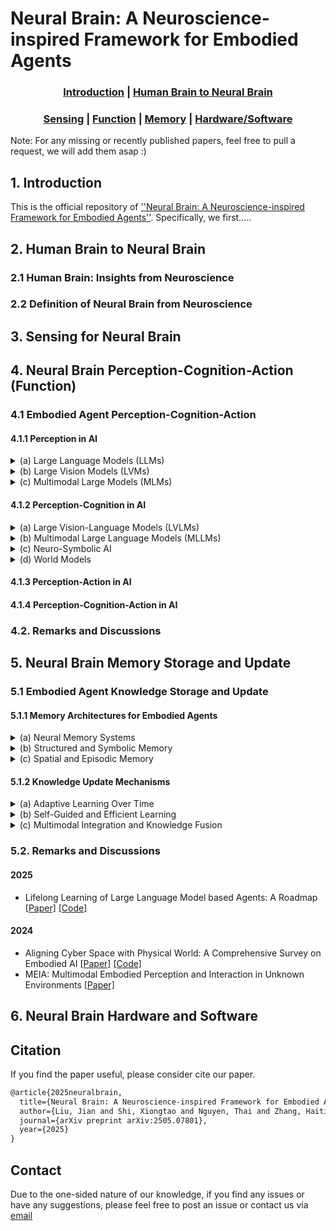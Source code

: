 # Neural Brain: A Neuroscience-inspired Framework for Embodied Agents
<div align="center">

### [Introduction](#1-introduction) | [Human Brain to Neural Brain](#2-human-brain-to-neural-brain) 
### [Sensing](#3-sensing-for-neural-brain) | [Function](#4-neural-brain-perception-cognition-action-function) | [Memory](#5-neural-brain-memory-storage-and-update) | [Hardware/Software](#6-neural-brain-hardware-and-software)

</div>

Note: For any missing or recently published papers, feel free to pull a request, we will add them asap :)

## 1. Introduction

This is the official repository of [''Neural Brain: A Neuroscience-inspired Framework for Embodied Agents''](https://arxiv.org/pdf/2405.07801v3). Specifically, we first.....

## 2. Human Brain to Neural Brain

### 2.1 Human Brain: Insights from Neuroscience

### 2.2 Definition of Neural Brain from Neuroscience

## 3. Sensing for Neural Brain

## 4. Neural Brain Perception-Cognition-Action (Function)

### 4.1 Embodied Agent Perception-Cognition-Action

#### 4.1.1 Perception in AI

<details>
<summary>(a) Large Language Models (LLMs)</summary>

#### 2023
- UL2: Unifying Language Learning Paradigms [[Paper]](https://arxiv.org/abs/2205.05131) [[Code]](https://github.com/google-research/google-research/tree/master/ul2)
- LLaMA: Open and Efficient Foundation Language Models [[Paper]](https://arxiv.org/abs/2302.13971) [[Code]](https://github.com/facebookresearch/llama)
- LLaMA 2: Open Foundation and Fine-tuned Chat Models [[Paper]](https://arxiv.org/abs/2307.09288) [[Code]](https://github.com/facebookresearch/llama)

#### 2020
- XLNet: Generalized Autoregressive Pretraining for Language Understanding [[Paper]](https://arxiv.org/abs/1906.08237) [[Code]](https://github.com/zihangdai/xlnet)
- Exploring the Limits of Transfer Learning with a Unified Text-to-Text Transformer [[Paper]](https://arxiv.org/abs/1910.10683) [[Code]](https://github.com/google-research/text-to-text-transfer-transformer)
- Language Models are Few-Shot Learners [[Paper]](https://arxiv.org/abs/2005.14165)

#### 2018
- BERT: Pre-training of Deep Bidirectional Transformers for Language Understanding [[Paper]](https://arxiv.org/abs/1810.04805) [[Code]](https://github.com/google-research/bert)

</details>

<details>
<summary>(b) Large Vision Models (LVMs)</summary>

#### 2024
- DINOv2: Learning Robust Visual Features without Supervision [[Paper]](https://arxiv.org/abs/2304.07193) [[Code]](https://github.com/facebookresearch/dinov2)
- SAM 2: Segment Anything in Images and Videos [[Paper]](https://arxiv.org/abs/2408.00714) [[Code]](https://github.com/facebookresearch/sam2)

#### 2023
- Segment Anything [[Paper]](https://arxiv.org/abs/2304.02643) [[Code]](https://github.com/facebookresearch/segment-anything)
- Segment Everything Everywhere All at Once [[Paper]](https://arxiv.org/abs/2304.06718) [[Code]](https://github.com/UX-Decoder/Segment-Everything-Everywhere-All-At-Once)

#### 2022
- Point-BERT: Pre-training 3D Point Cloud Transformers with Masked Point Modeling [[Paper]](https://arxiv.org/abs/2111.14819) [[Code]](https://github.com/lulutang0608/Point-BERT)
- PointNeXt: Revisiting PointNet++ with Improved Training and Scaling Strategies [[Paper]](https://arxiv.org/abs/2206.04670) [[Code]](https://github.com/guochengqian/PointNeXt)
- BEVFormer: Learning Bird’s-Eye-View Representation from Multi-Camera Images via Spatiotemporal Transformers [[Paper]](https://arxiv.org/abs/2203.17270) [[Code]](https://github.com/fundamentalvision/BEVFormer)

#### 2021
- Deformable DETR: Deformable Transformers for End-to-End Object Detection [[Paper]](https://arxiv.org/abs/2010.04159) [[Code]](https://github.com/fundamentalvision/Deformable-DETR)
- Emerging Properties in Self-Supervised Vision Transformers [[Paper]](https://arxiv.org/abs/2104.14294) [[Code]](https://github.com/facebookresearch/dino)

#### 2020
- End-to-End Object Detection with Transformers [[Paper]](https://arxiv.org/abs/2005.12872) [[Code]](https://github.com/facebookresearch/detr)

#### Backbones
- Swin Transformer: Hierarchical Vision Transformer using Shifted Windows [[Paper]](https://arxiv.org/abs/2103.14030) [[Code]](https://github.com/microsoft/Swin-Transformer)
- An Image is Worth 16x16 Words: Transformers for Image Recognition at Scale [[Paper]](https://arxiv.org/abs/2010.11929) [[Code]](https://github.com/google-research/vision_transformer)
- Deep Residual Learning for Image Recognition [[Paper]](https://arxiv.org/abs/1512.03385) [[Code]](https://github.com/KaimingHe/deep-residual-networks)

</details>

<details>
<summary>(c) Multimodal Large Models (MLMs)</summary>

<details>
<summary>Vision-Language</summary>

#### 2025
- Perception Encoder: The best visual embeddings are not at the output of the network [[Paper]](https://arxiv.org/abs/2504.13181) [[Code]](https://github.com/facebookresearch/perception_models)

#### 2024
- Grounding DINO: Marrying Language and Object Detection with Transformers [[Paper]](https://arxiv.org/abs/2303.05499) [[Code]](https://github.com/IDEA-Research/GroundingDINO)
- Grounded SAM: Assembling Open-World Models for Diverse Visual Tasks [[Paper]](https://arxiv.org/abs/2401.14159) [[Code]](https://github.com/IDEA-Research/Grounded-Segment-Anything)

#### 2021
- Learning Transferable Visual Models From Natural Language Supervision [[Paper]](https://arxiv.org/abs/2103.00020) [[Code]](https://github.com/openai/CLIP)
- ALIGN: Scaling Up Visual and Vision-Language Representation Learning With Noisy Text Supervision [[Paper]](https://arxiv.org/abs/2102.05918)

</details>

<details>
<summary>Text-Audio</summary>

#### 2023
- Robust Speech Recognition via Large-Scale Weak Supervision [[Paper]](https://arxiv.org/abs/2212.04356) [[Code]](https://github.com/openai/whisper)
- AudioGen: Textually Guided Audio Generation [[Paper]](https://arxiv.org/abs/2209.15352) [[Code]](https://felixkreuk.github.io/audiogen/)

#### 2022
- AudioCLIP: Extending CLIP to Image, Text and Audio [[Paper]](https://arxiv.org/abs/2106.13043) [[Code]](https://github.com/AndreyGuzhov/AudioCLIP)

#### 2021
- HuBERT: Self-Supervised Speech Representation Learning by Masked Prediction of Hidden Units [[Paper]](https://arxiv.org/abs/2106.07447) [[Code]](https://github.com/facebookresearch/fairseq/tree/main/examples/hubert)
- VATT: Transformers for Multimodal Self-Supervised Learning from Raw Video, Audio and Text [[Paper]](https://arxiv.org/abs/2104.11178) [[Code]](https://github.com/google-research/google-research/tree/master/vatt)

#### 2020
- wav2vec 2.0: A Framework for Self-Supervised Learning of Speech Representations [[Paper]](https://arxiv.org/abs/2006.11477) [[Code]](https://github.com/facebookresearch/fairseq/tree/main/examples/wav2vec)

</details>

<details>
<summary>Text-Video</summary>

#### 2024
- Video generation models as world simulators [[Paper]](https://openai.com/research/video-generation-models-as-world-simulators)

#### 2023
- All in One: Exploring Unified Video-Language Pre-training [[Paper]](https://arxiv.org/abs/2203.07303) [[Code]](https://github.com/showlab/all-in-one)

#### 2022
- Make-A-Video: Text-to-Video Generation Without Text-Video Data [[Paper]](https://arxiv.org/abs/2209.14792)
- NUWA: Visual Synthesis Pre-training for Neural Visual World Creation [[Paper]](https://arxiv.org/abs/2111.12417) [[Code]](https://github.com/microsoft/NUWA)
- Phenaki: Variable Length Video Generation from Open-Domain Textual Description [[Paper]](https://arxiv.org/abs/2210.02399)

#### 2021
- VideoCLIP: Contrastive Pretraining for Zero-Shot Video-Text Understanding [[Paper]](https://arxiv.org/abs/2109.14084) [[Code]](https://github.com/facebookresearch/fairseq/tree/main/examples/MMPT)
- Frozen in Time: A Joint Video and Image Encoder for End-to-End Retrieval [[Paper]](https://arxiv.org/abs/2104.00650) [[Code]](https://github.com/m-bain/frozen-in-time)

</details>

<details>
<summary>Vision-Tactile-Language</summary>

#### 2024
- Multimodal Visual-Tactile Representation Learning through Self-Supervised Contrastive Pre-Training [[Paper]](https://arxiv.org/abs/2401.12024) [[Code]](https://github.com/ligerfotis/mvitac)
- Binding Touch to Everything: Learning Unified Multimodal Tactile Representations [[Paper]](https://arxiv.org/abs/2401.18084) [[Code]](https://github.com/cfeng16/UniTouch)
- A Touch, Vision, and Language Dataset for Multimodal Alignment [[Paper]](https://arxiv.org/abs/2402.13232) [[Code]](https://github.com/Max-Fu/tvl)

#### 2023
- Touching a NeRF: Leveraging Neural Radiance Fields for Tactile Sensory Data Generation [[Paper]](https://openreview.net/pdf?id=No3mbanRlZJ)

#### 2022
- Self-Supervised Visuo-Tactile Pretraining to Locate and Follow Garment Features [[Paper]](https://arxiv.org/abs/2209.13042)
- Touch and Go: Learning from Human-Collected Vision and Touch [[Paper]](https://arxiv.org/abs/2211.12498) [[Code]](https://github.com/fredfyyang/Touch-and-Go)

</details>

</details>

#### 4.1.2 Perception-Cognition in AI

<details>
<summary>(a) Large Vision-Language Models (LVLMs)</summary>

#### 2022
- BLIP: Bootstrapping Language-Image Pre-training for Unified Vision-Language Understanding and Generation [[Paper]](https://arxiv.org/abs/2201.12086) [[Code]](https://github.com/salesforce/BLIP)
- Flamingo: a Visual Language Model for Few-Shot Learning [[Paper]](https://arxiv.org/abs/2204.14198)
- CoCa: Contrastive Captioners are Image-Text Foundation Models [[Paper]](https://arxiv.org/abs/2205.01917)

#### 2019
- VisualBERT: A Simple and Performant Baseline for Vision and Language [[Paper]](https://arxiv.org/abs/1908.03557) [[Code]](https://github.com/uclanlp/visualbert)

</details>

<details>
<summary>(b) Multimodal Large Language Models (MLLMs)</summary>

#### 2024
- Expanding Performance Boundaries of Open-Source Multimodal Models with Model, Data, and Test-Time Scaling [[Paper]](https://arxiv.org/abs/2412.05271) [[Code]](https://github.com/opengvlab/internvl)
- GPT-4o System Card [[Paper]](https://arxiv.org/abs/2410.21276)
- Gemini: A Family of Highly Capable Multimodal Models [[Paper]](https://arxiv.org/abs/2312.11805)
- Visual Instruction Tuning [[Paper]](https://arxiv.org/abs/2304.08485) [[Code]](https://github.com/haotian-liu/LLaVA)

#### 2023
- The Dawn of LMMs: Preliminary Explorations with GPT-4V(ision) [[Paper]](https://arxiv.org/abs/2309.17421)
- Qwen Technical Report [[Paper]](https://arxiv.org/abs/2309.16609) [[Code]](https://github.com/qwenlm/qwen)

#### Benchmarks and Evaluations
- EmbodiedEval: Evaluate Multimodal LLMs as Embodied Agents [[Paper]](https://arxiv.org/abs/2501.11858) [[Code]](https://github.com/thunlp/embodiedeval)
- EmbodiedBench: Comprehensive Benchmarking Multi-modal Large Language Models for Vision-Driven Embodied Agents [[Paper]](https://arxiv.org/abs/2502.09560) [[Code]](https://github.com/EmbodiedBench/EmbodiedBench)
- DeepPerception: Advancing R1-like Cognitive Visual Perception in MLLMs for Knowledge-Intensive Visual Grounding [[Paper]](https://arxiv.org/abs/2503.12797) [[Code]](https://github.com/thunlp/deepperception)
- MME-Survey: A Comprehensive Survey on Evaluation of Multimodal LLMs [[Paper]](https://arxiv.org/abs/2411.15296) [[Code]](https://github.com/bradyfu/awesome-multimodal-large-language-models)
- PCA-Bench: Evaluating Multimodal Large Language Models in Perception-Cognition-Action Chain [[Paper]](https://arxiv.org/abs/2402.15527) [[Code]](https://github.com/pkunlp-icler/pca-eval)

</details>

<details>
<summary>(c) Neuro-Symbolic AI</summary>

#### 2025
- NeSyC: A Neuro-symbolic Continual Learner For Complex Embodied Tasks In Open Domains [[Paper]](https://arxiv.org/abs/2503.00870)
- From Understanding the World to Intervening in It: A Unified Multi-Scale Framework for Embodied Cognition [[Paper]](https://arxiv.org/abs/2503.00727)

#### 2024
- Can-Do! A Dataset and Neuro-Symbolic Grounded Framework for Embodied Planning with Large Multimodal Models [[Paper]](https://arxiv.org/abs/2409.14277)

#### 2022
- JARVIS: A Neuro-Symbolic Commonsense Reasoning Framework for Conversational Embodied Agents [[Paper]](https://arxiv.org/abs/2208.13266)

</details>

<details>
<summary>(d) World Models</summary>

#### 2024
- WALL-E: World Alignment by Rule Learning Improves World Model-based LLM Agents [[Paper]](https://arxiv.org/abs/2410.07484) [[Code]](https://github.com/elated-sawyer/WALL-E)
- Grounding Large Language Models In Embodied Environment With Imperfect World Models [[Paper]](https://arxiv.org/abs/2410.02742)
- GenRL: Multimodal-foundation world models for generalization in embodied agents [[Paper]](https://arxiv.org/abs/2406.18043) [[Code]](https://github.com/mazpie/genrl)
- AeroVerse: UAV-Agent Benchmark Suite for Simulating, Pre-training, Finetuning, and Evaluating Aerospace Embodied World Models [[Paper]](https://arxiv.org/abs/2408.15511)

#### 2023
- Do Embodied Agents Dream of Pixelated Sheep: Embodied Decision Making using Language Guided World Modelling [[Paper]](https://arxiv.org/abs/2301.12050) [[Code]](https://github.com/DeckardAgent/deckard)

</details>

#### 4.1.3 Perception-Action in AI

#### 4.1.4 Perception-Cognition-Action in AI

### 4.2. Remarks and Discussions

## 5. Neural Brain Memory Storage and Update

### 5.1 Embodied Agent Knowledge Storage and Update

#### 5.1.1 Memory Architectures for Embodied Agents

<details>
<summary>(a) Neural Memory Systems</summary>

#### 2025
- Mem2Ego: Empowering Vision-Language Models with Global-to-Ego Memory for Long-Horizon Embodied Navigation [[Paper]](https://arxiv.org/abs/2502.14254)
- MINDSTORES: Memory-Informed Neural Decision Synthesis for Task-Oriented Reinforcement in Embodied Systems [[Paper]](https://arxiv.org/abs/2501.19318)

#### 2024
- Embodied VideoAgent: Persistent Memory from Egocentric Videos and Embodied Sensors Enables Dynamic Scene Understanding [[Paper]](https://arxiv.org/abs/2501.00358)
- KARMA: Augmenting Embodied AI Agents with Long-and-short Term Memory Systems [[Paper]](https://arxiv.org/abs/2409.14908)
- Skip-SCAR: Hardware-Friendly High-Quality Embodied Visual Navigation [[Paper]](https://arxiv.org/abs/2405.14154)

#### 2021
- End-to-End Egospheric Spatial Memory [[Paper]](https://arxiv.org/abs/2102.07764) [[Code]](https://github.com/ivy-llc/memory)

#### 2020
- Distributed Associative Memory Network with Memory Refreshing Loss [[Paper]](https://arxiv.org/abs/2007.10637) [[Code]](https://github.com/taewonpark/DAM)

#### 2014
- Neural Turing Machines [[Paper]](https://arxiv.org/abs/1410.5401)

</details>

<details>
<summary>(b) Structured and Symbolic Memory</summary>

#### 2025
- LLM-Powered Decentralized Generative Agents with Adaptive Hierarchical Knowledge Graph for Cooperative Planning [[Paper]](https://arxiv.org/abs/2502.05453) [[Code]](https://github.com/HappyEureka/mcrafter)
- AdaptBot: Combining LLM with Knowledge Graphs and Human Input for Generic-to-Specific Task Decomposition and Knowledge Refinement [[Paper]](https://arxiv.org/abs/2502.02067) [[Code]](https://github.com/sssshivvvv/adaptbot)
- EmbodiedVSR: Dynamic Scene Graph-Guided Chain-of-Thought Reasoning for Visual Spatial Tasks [[Paper]](https://arxiv.org/abs/2503.11089)

#### 2024
- Scene-Driven Multimodal Knowledge Graph Construction for Embodied AI [[Paper]](https://arxiv.org/abs/2311.03783) [[Code]](https://github.com/nathaniel2020/ManipMob-MMKG)
- Aligning Knowledge Graph with Visual Perception for Object-goal Navigation [[Paper]](https://arxiv.org/abs/2402.18892) [[Code]](https://github.com/nuoxu/akgvp)
- Safety Control of Service Robots with LLMs and Embodied Knowledge Graphs [[Paper]](https://arxiv.org/abs/2405.17846)
- ESGNN: Towards Equivariant Scene Graph Neural Network for 3D Scene Understanding [[Paper]](https://arxiv.org/abs/2407.00609)
- 3DGraphLLM: Combining Semantic Graphs and Large Language Models for 3D Scene Understanding [[Paper]](https://arxiv.org/abs/2412.18450) [[Code]](https://github.com/cognitiveaisystems/3dgraphllm)
- Embodied-RAG: General Non-Parametric Embodied Memory for Retrieval and Generation [[Paper]](https://arxiv.org/abs/2409.18313)

#### 2023
- SGRec3D: Self-Supervised 3D Scene Graph Learning via Object-Level Scene Reconstruction [[Paper]](https://arxiv.org/abs/2309.15702)
- Modeling Dynamic Environments with Scene Graph Memory [[Paper]](https://arxiv.org/abs/2305.17537) [[Code]](https://github.com/andreykurenkov/modeling_env_dynamics)
- Structure-CLIP: Towards Scene Graph Knowledge to Enhance Multi-modal Structured Representations [[Paper]](https://arxiv.org/abs/2305.06152) [[Code]](https://github.com/zjukg/structure-clip)

</details>

<details>
<summary>(c) Spatial and Episodic Memory</summary>

#### 2025
- STMA: A Spatio-Temporal Memory Agent for Long-Horizon Embodied Task Planning [[Paper]](https://arxiv.org/abs/2502.10177)

#### 2024
- Spatially-Aware Transformer for Embodied Agents [[Paper]](https://arxiv.org/abs/2402.15160) [[Code]](https://github.com/junmokane/spatially-aware-transformer)
- 3D-Mem: 3D Scene Memory for Embodied Exploration and Reasoning [[Paper]](https://arxiv.org/abs/2411.17735) [[Code]](https://github.com/UMass-Embodied-AGI/3D-Mem)
- Planning from Imagination: Episodic Simulation and Episodic Memory for Vision-and-Language Navigation [[Paper]](https://arxiv.org/abs/2412.01857)

</details>

#### 5.1.2 Knowledge Update Mechanisms

<details>
<summary>(a) Adaptive Learning Over Time</summary>

#### 2025
- NeSyC: A Neuro-symbolic Continual Learner For Complex Embodied Tasks In Open Domains [[Paper]](https://arxiv.org/abs/2503.00870)
- Active Learning for Continual Learning: Keeping the Past Alive in the Present [[Paper]](https://arxiv.org/abs/2501.14278)

#### 2024
- Online Continual Learning For Interactive Instruction Following Agents [[Paper]](https://arxiv.org/abs/2403.07548) [[Code]](https://github.com/snumprlab/cl-alfred)

#### 2023
- Voyager: An Open-Ended Embodied Agent with Large Language Models [[Paper]](https://arxiv.org/abs/2305.16291) [[Code]](https://github.com/MineDojo/Voyager)
- Embodied Lifelong Learning for Task and Motion Planning [[Paper]](https://arxiv.org/abs/2307.06870)
- Fast-Slow Test-Time Adaptation for Online Vision-and-Language Navigation [[Paper]](https://arxiv.org/abs/2311.13209) [[Code]](https://github.com/feliciaxyao/icml2024-fstta)
- Building Open-Ended Embodied Agent via Language-Policy Bidirectional Adaptation [[Paper]](https://arxiv.org/abs/2401.00006)

#### 2021
- AFEC: Active Forgetting of Negative Transfer in Continual Learning [[Paper]](https://arxiv.org/abs/2110.12187) [[Code]](https://github.com/lywang3081/AFEC)

</details>

<details>
<summary>(b) Self-Guided and Efficient Learning</summary>

#### 2025
- DRESS: Disentangled Representation-based Self-Supervised Meta-Learning for Diverse Tasks [[Paper]](https://arxiv.org/abs/2503.09679) [[Code]](https://github.com/layer6ai-labs/DRESS)
- ReMA: Learning to Meta-Think for LLMs with Multi-Agent Reinforcement Learning [[Paper]](https://arxiv.org/abs/2503.09501)

#### 2024
- Self-Supervised Meta-Learning for All-Layer DNN-Based Adaptive Control with Stability Guarantees [[Paper]](https://arxiv.org/abs/2410.07575)

#### 2023
- Modality-Agnostic Self-Supervised Learning with Meta-Learned Masked Auto-Encoder [[Paper]](https://arxiv.org/abs/2310.16318) [[Code]](https://github.com/alinlab/MetaMAE)
- Unleash Model Potential: Bootstrapped Meta Self-Supervised Learning [[Paper]](https://arxiv.org/abs/2308.14267)

#### 2022
- Multimodal Masked Autoencoders Learn Transferable Representations [[Paper]](https://arxiv.org/abs/2205.14204) [[Code]](https://github.com/young-geng/m3ae_public)

</details>

<details>
<summary>(c) Multimodal Integration and Knowledge Fusion</summary>

#### 2024
- UniCL: A Universal Contrastive Learning Framework for Large Time Series Models [[Paper]](https://arxiv.org/abs/2405.10597)
- Binding Touch to Everything: Learning Unified Multimodal Tactile Representations [[Paper]](https://arxiv.org/abs/2401.18084) [[Code]](https://github.com/cfeng16/UniTouch)

#### 2023
- Meta-Transformer: A Unified Framework for Multimodal Learning [[Paper]](https://arxiv.org/abs/2307.10802) [[Code]](https://github.com/invictus717/MetaTransformer)
- MM-ReAct: Prompting ChatGPT for Multimodal Reasoning and Action [[Paper]](https://arxiv.org/abs/2303.11381) [[Code]](https://github.com/microsoft/MM-REACT)

#### 2022
- Uni-Perceiver v2: A Generalist Model for Large-Scale Vision and Vision-Language Tasks [[Paper]](https://arxiv.org/abs/2211.09808) [[Code]](https://github.com/fundamentalvision/Uni-Perceiver)
- General-Purpose, Long-Context Autoregressive Modeling with Perceiver AR [[Paper]](https://arxiv.org/abs/2202.07765) [[Code]](https://github.com/google-research/perceiver-ar)

</details>

### 5.2. Remarks and Discussions

#### 2025
- Lifelong Learning of Large Language Model based Agents: A Roadmap [[Paper]](https://arxiv.org/abs/2501.07278) [[Code]](https://github.com/qianlima-lab/awesome-lifelong-llm-agent)

#### 2024
- Aligning Cyber Space with Physical World: A Comprehensive Survey on Embodied AI [[Paper]](https://arxiv.org/abs/2407.06886) [[Code]](https://github.com/hcplab-sysu/embodied_ai_paper_list)
- MEIA: Multimodal Embodied Perception and Interaction in Unknown Environments [[Paper]](https://arxiv.org/abs/2402.00290)

## 6. Neural Brain Hardware and Software



## Citation
If you find the paper useful, please consider cite our paper.
```latex
@article{2025neuralbrain,
  title={Neural Brain: A Neuroscience-inspired Framework for Embodied Agents},
  author={Liu, Jian and Shi, Xiongtao and Nguyen, Thai and Zhang, Haitian and Zhang, Tianxiang and Sun, Wei and Li, Yanjie and Vasilakos, Athanasios and Iacca, Giovanni and Khan, Arshad and others},
  journal={arXiv preprint arXiv:2505.07801},
  year={2025}
}
```

## Contact
Due to the one-sided nature of our knowledge, if you find any issues or have any suggestions, please feel free to post an issue or contact us via [email](mailto:jianliu666.cn@gmail.com)
